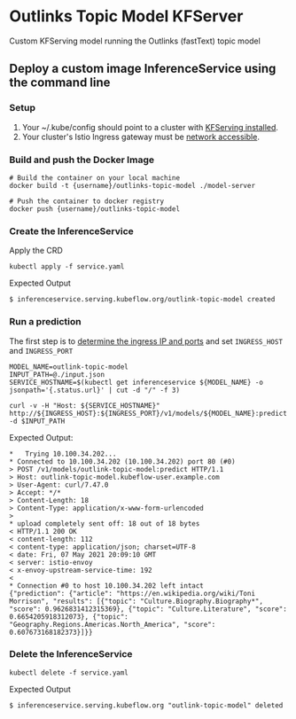 # Outlinks Topic Model KFServer

Custom KFServing model running the Outlinks (fastText) topic model

## Deploy a custom image InferenceService using the command line

### Setup

1. Your ~/.kube/config should point to a cluster with [KFServing installed](https://github.com/kubeflow/kfserving/#install-kfserving).
2. Your cluster's Istio Ingress gateway must be [network accessible](https://istio.io/latest/docs/tasks/traffic-management/ingress/ingress-control/).

### Build and push the Docker Image

```
# Build the container on your local machine
docker build -t {username}/outlinks-topic-model ./model-server

# Push the container to docker registry
docker push {username}/outlinks-topic-model
```

### Create the InferenceService

Apply the CRD

```
kubectl apply -f service.yaml
```

Expected Output

```
$ inferenceservice.serving.kubeflow.org/outlink-topic-model created
```

### Run a prediction
The first step is to [determine the ingress IP and ports](../../../../README.md#determine-the-ingress-ip-and-ports) and set `INGRESS_HOST` and `INGRESS_PORT`

```
MODEL_NAME=outlink-topic-model
INPUT_PATH=@./input.json
SERVICE_HOSTNAME=$(kubectl get inferenceservice ${MODEL_NAME} -o jsonpath='{.status.url}' | cut -d "/" -f 3)

curl -v -H "Host: ${SERVICE_HOSTNAME}" http://${INGRESS_HOST}:${INGRESS_PORT}/v1/models/${MODEL_NAME}:predict -d $INPUT_PATH
```

Expected Output:

```
*   Trying 10.100.34.202...
* Connected to 10.100.34.202 (10.100.34.202) port 80 (#0)
> POST /v1/models/outlink-topic-model:predict HTTP/1.1
> Host: outlink-topic-model.kubeflow-user.example.com
> User-Agent: curl/7.47.0
> Accept: */*
> Content-Length: 18
> Content-Type: application/x-www-form-urlencoded
> 
* upload completely sent off: 18 out of 18 bytes
< HTTP/1.1 200 OK
< content-length: 112
< content-type: application/json; charset=UTF-8
< date: Fri, 07 May 2021 20:09:10 GMT
< server: istio-envoy
< x-envoy-upstream-service-time: 192
< 
* Connection #0 to host 10.100.34.202 left intact
{"prediction": {"article": "https://en.wikipedia.org/wiki/Toni Morrison", "results": [{"topic": "Culture.Biography.Biography*", "score": 0.9626831412315369}, {"topic": "Culture.Literature", "score": 0.6654205918312073}, {"topic": "Geography.Regions.Americas.North_America", "score": 0.607673168182373}]}}
```

### Delete the InferenceService

```
kubectl delete -f service.yaml
```

Expected Output

```
$ inferenceservice.serving.kubeflow.org "outlink-topic-model" deleted
```

